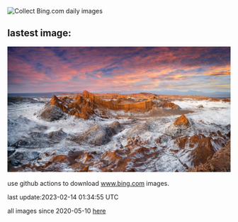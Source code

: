 ![Collect Bing.com daily images](https://github.com/counter2015/bing-daily-images/workflows/Collect%20Bing.com%20daily%20images/badge.svg)
## lastest image:
![](images/MoonValley.jpg)

use github actions to download www.bing.com images.

last update:2023-02-14 01:34:55 UTC

all images since 2020-05-10 [here](https://github.com/counter2015/bing-daily-images/tree/master/images) 
